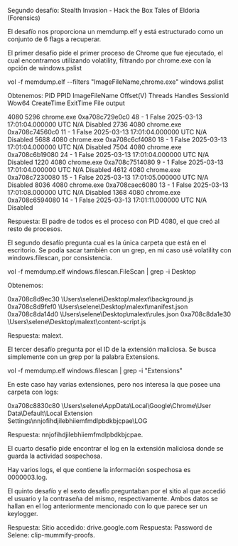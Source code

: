 Segundo desafío: Stealth Invasion - Hack the Box Tales of Eldoria (Forensics)

El desafío nos proporciona un memdump.elf y está estructurado como un conjunto de 6 flags a recuperar.

El primer desafío pide el primer proceso de Chrome que fue ejecutado, el cual encontramos utilizando volatility, filtrando por chrome.exe con la opción de windows.pslist

vol -f memdump.elf --filters "ImageFileName,chrome.exe" windows.pslist

Obtenemos:
PID	PPID	ImageFileName	Offset(V)	Threads	Handles	SessionId	Wow64	CreateTime	ExitTime	File output

4080	5296	chrome.exe	0xa708c729e0c0	48	-	1	False	2025-03-13 17:01:04.000000 UTC	N/A	Disabled
2736	4080	chrome.exe	0xa708c74560c0	11	-	1	False	2025-03-13 17:01:04.000000 UTC	N/A	Disabled
5688	4080	chrome.exe	0xa708c6cf4080	18	-	1	False	2025-03-13 17:01:04.000000 UTC	N/A	Disabled
7504	4080	chrome.exe	0xa708c6b19080	24	-	1	False	2025-03-13 17:01:04.000000 UTC	N/A	Disabled
1220	4080	chrome.exe	0xa708c7514080	9	-	1	False	2025-03-13 17:01:04.000000 UTC	N/A	Disabled
4612	4080	chrome.exe	0xa708c7230080	15	-	1	False	2025-03-13 17:01:05.000000 UTC	N/A	Disabled
8036	4080	chrome.exe	0xa708caec6080	13	-	1	False	2025-03-13 17:01:08.000000 UTC	N/A	Disabled
1368	4080	chrome.exe	0xa708c6594080	14	-	1	False	2025-03-13 17:01:11.000000 UTC	N/A	Disabled


Respuesta: El padre de todos es el proceso con PID 4080, el que creó al resto de procesos.



El segundo desafío pregunta cual es la única carpeta que está en el escritorio. Se podía sacar también con un grep, en mi caso usé volatility con windows.filescan, por consistencia.

vol -f memdump.elf windows.filescan.FileScan | grep -i Desktop

Obtenemos:

0xa708c8d9ec30	\Users\selene\Desktop\malext\background.js
0xa708c8d9fef0	\Users\selene\Desktop\malext\manifest.json
0xa708c8da14d0	\Users\selene\Desktop\malext\rules.json
0xa708c8da1e30	\Users\selene\Desktop\malext\content-script.js


Respuesta: malext.


El tercer desafío pregunta por el ID de la extensión maliciosa. Se busca simplemente con un grep por la palabra Extensions.

vol -f memdump.elf windows.filescan | grep -i "Extensions"

En este caso hay varias extensiones, pero nos interesa la que posee una carpeta con logs:

0xa708c8830c80 \Users\selene\AppData\Local\Google\Chrome\User Data\Default\Local Extension Settings\nnjofihdjilebhiiemfmdlpbdkbjcpae\LOG


Respuesta: nnjofihdjilebhiiemfmdlpbdkbjcpae.


El cuarto desafío pide encontrar el log en la extensión maliciosa donde se guarda la actividad sospechosa.

Hay varios logs, el que contiene la información sospechosa es 0000003.log.

El quinto desafío y el sexto desafío preguntaban por el sitio al que accedió el usuario y la contraseña del mismo, respectivamente. Ambos datos se hallan en el log anteriormente mencionado con lo que parece ser un keylogger.


Respuesta: Sitio accedido: drive.google.com
Respuesta: Password de Selene: clip-mummify-proofs.
